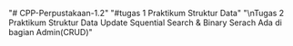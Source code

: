 "# CPP-Perpustakaan-1.2" 
"#tugas 1 Praktikum Struktur Data" 
"\nTugas 2 Praktikum Struktur Data
  Update Squential Search & Binary Serach
  Ada di bagian Admin(CRUD)"
